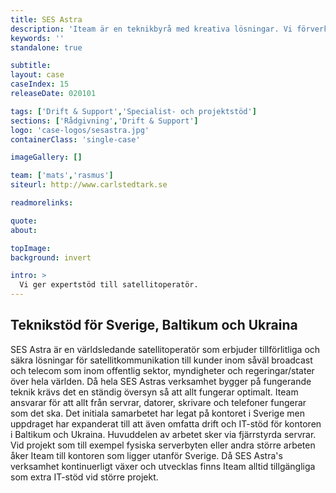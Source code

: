 ```yaml
---
title: SES Astra
description: 'Iteam är en teknikbyrå med kreativa lösningar. Vi förverkligar dina idéer.'
keywords: ''
standalone: true

subtitle:
layout: case
caseIndex: 15
releaseDate: 020101

tags: ['Drift & Support','Specialist- och projektstöd']
sections: ['Rådgivning','Drift & Support']
logo: 'case-logos/sesastra.jpg'
containerClass: 'single-case'

imageGallery: []

team: ['mats','rasmus']
siteurl: http://www.carlstedtark.se

readmorelinks:

quote:
about:

topImage:
background: invert

intro: >
  Vi ger expertstöd till satellitoperatör.
---
```

## Teknikstöd för Sverige, Baltikum och Ukraina

SES Astra är en världsledande satellitoperatör som erbjuder tillförlitliga och säkra lösningar för satellitkommunikation till kunder inom såväl broadcast och telecom som inom offentlig sektor, myndigheter och regeringar/stater över hela världen.
Då hela SES Astras verksamhet bygger på fungerande teknik krävs det en ständig översyn så att allt fungerar optimalt. Iteam ansvarar för att allt från servrar, datorer, skrivare och telefoner fungerar som det ska. Det initiala samarbetet har legat på kontoret i Sverige men uppdraget har expanderat till att även omfatta drift och IT-stöd för kontoren i Baltikum och Ukraina. Huvuddelen av arbetet sker via fjärrstyrda servrar. Vid projekt som till exempel fysiska serverbyten eller andra större arbeten åker Iteam till kontoren som ligger utanför Sverige. Då SES Astra's verksamhet kontinuerligt växer och utvecklas finns Iteam alltid tillgängliga som extra IT-stöd vid större projekt.
